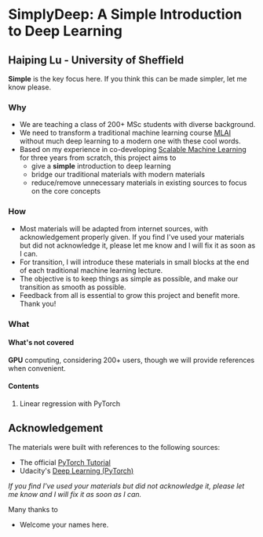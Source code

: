 # SimplyDeep: A Simple Introduction to Deep Learning
## Haiping Lu - University of Sheffield

**Simple** is the key focus here. If you think this can be made simpler, let me know please.

### Why
* We are teaching a class of 200+ MSc students with diverse background. 
* We need to transform a traditional machine learning course [MLAI](https://github.com/maalvarezl/MLAI) without much deep learning to a modern one with these cool words.
* Based on my experience in co-developing [Scalable Machine Learning](https://github.com/haipinglu/ScalableML) for three years from scratch, this project aims to
  * give a **simple** introduction to deep learning 
  * bridge our traditional materials with modern materials
  * reduce/remove unnecessary materials in existing sources to focus on the core concepts

### How
* Most materials will be adapted from internet sources, with acknowledgement properly given. If you find I've used your materials but did not acknowledge it, please let me know and I will fix it as soon as I can. 
* For transition, I will introduce these materials in small blocks at the end of each traditional machine learning lecture.
* The objective is to keep things as simple as possible, and make our transition as smooth as possible.
* Feedback from all is essential to grow this project and benefit more. Thank you!

### What
#### What's not covered
**GPU** computing, considering 200+ users, though we will provide references when convenient.
#### Contents
1. Linear regression with PyTorch 

## Acknowledgement
The materials were built with references to the following sources:
* The official [PyTorch Tutorial](https://pytorch.org/tutorials/)
* Udacity's [Deep Learning (PyTorch)](https://github.com/udacity/deep-learning-v2-pytorch)

*If you find I've used your materials but did not acknowledge it, please let me know and I will fix it as soon as I can.* 
 
Many thanks to 
* Welcome your names here.
